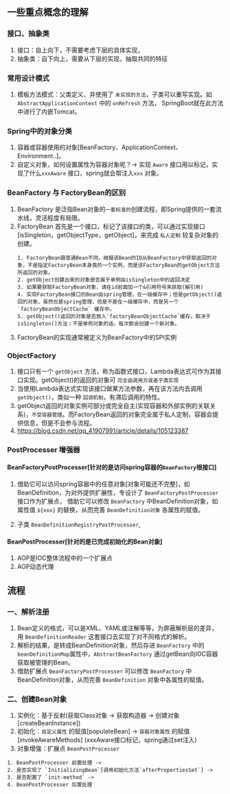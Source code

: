 ## 一些重点概念的理解

### 接口、抽象类
1. 接口：自上向下，不需要考虑下层的具体实现，
2. 抽象类：自下向上，需要从下层的实现，抽取共同的特征


### 常用设计模式
1. 模板方法模式：父类定义、并使用了 `未实现的方法`，子类可以重写实现。如 `AbstractApplicationContext` 中的 `onRefresh` 方法，
SpringBoot就在此方法中进行了内嵌Tomcat。


### Spring中的对象分类
1. 容器或容器使用的对象[BeanFactory、ApplicationContext、Environment..]。
2. 自定义对象，如何设置属性为容器对象呢？-> 实现 `Aware` 接口用以标记，实现了什么`xxxAware` 接口，spring就会帮注入`xxx` 对象。


### BeanFactory 与 FactoryBean的区别
1. BeanFactory 是泛指Bean对象的`一套标准的`创建流程，即Spring提供的一套流水线，灵活程度有局限。
2. FactoryBean 首先是一个接口，标记了该接口的类，可以通过实现接口[isSingleton，getObjectType，getObject]，来完成 `私人定制` 较复杂对象的创建。
   ```
   1. FactoryBean跟普通Bean不同，根据该Bean的ID从BeanFactory中获取返回的对象，不是指定FactoryBean本身类的一个实例，而是该FactoryBean的getObject方法所返回的对象。
   2. getObject创建出来的对象是否属于单例由isSingleton中的返回决定
   3. 如果要获取FactoryBean对象，请在id前面加一个&引用符号来获取(解引用)
   4. 实现FactoryBean接口的Bean由spring管理，在一级缓存中；但是getObject()返回的对象，虽然也是spring管理，但是不是在一级缓存中，而是另一个`factoryBeanObjectCache` 缓存中。
   5. getObject()返回的对象是否放入`factoryBeanObjectCache`缓存，取决于isSingleton()方法；不是单例对象的话，每次都会创建一个新对象。
   ```
3. FactoryBean的实现通常被定义为BeanFactory中的SPI实例

### ObjectFactory
1. 接口只有一个 `getObject` 方法，称为函数式接口，Lambda表达式可作为其接口实现。getObject()的返回的对象可 `完全由调用方或者子类实现`
2. 当使用Lambda表达式实现该接口做某方法参数，再在该方法内去调用`getObject()`，类似一种 `回调机制`，有滞后调用的特性。
3. getObject返回的对象实例可部分或完全自主(实现容器和外部实例的关联关系)，`不受容器管理`。而FactoryBean返回的对象完全属于私人定制，容器会提供信息，但是不会参与流程。
4. https://blog.csdn.net/qq_41907991/article/details/105123387


### PostProcesser 增强器

#### BeanFactoryPostProcesser[针对的是访问spring容器的`BeanFactory`根接口]
1. 借助它可以访问spring容器中的任意对象[对象可能还不完整]，如BeanDefinition，为对外提供扩展性，专设计了 `BeanFactoryPostProcesser` 接口作为扩展点，
借助它可以修改 `BeanFactory` 中BeanDefinition对象，如属性值 `${xxx}` 的替换，从而完善 `BeanDefinition对象` 各属性的赋值。

2. 子类 `BeanDefinitionRegistryPostProcesser`,


#### BeanPostProcesser[针对的是已完成初始化的Bean对象]
1. AOP是IOC整体流程中的一个扩展点
2. AOP动态代理










## 流程

### 一、解析注册
1. Bean定义的格式，可以是XML、YAML或注解等等，为屏蔽解析层的差异，用 `BeanDefinitionReader` 这套接口去实现了对不同格式的解析。
2. 解析的结果，是转成BeanDefinition对象，然后存进 `BeanFactory` 中的 `beanDefinitionMap`属性中，`AbstractBeanFactory` 通过getBean向IOC容器获取被管理的Bean。
3. 借助扩展点 `BeanFactoryPostProcesser` 可以修改 `BeanFactory` 中BeanDefinition对象，从而完善 `BeanDefinition` 对象中各属性的赋值。


### 二、创建Bean对象
1. 实例化：基于反射(获取Class对象 -> 获取构造器 -> 创建对象[createBeanInstance])
2. 初始化：`自定义属性` 的赋值[populateBean] -> `容器对象属性` 的赋值[invokeAwareMethods] (xxxAware接口标记，spring通过set注入)
3. 对象增强：扩展点 `BeanPostProcesser`
  ```
  1. BeanPostProcesser 前置处理 -> 
  2. 是否实现了 `InitializingBean`[调用初始化方法`afterPropertiesSet`] ->
  3. 是否配置了 `init-method` ->
  4. BeanPostProcesser 后置处理
  
  ```


